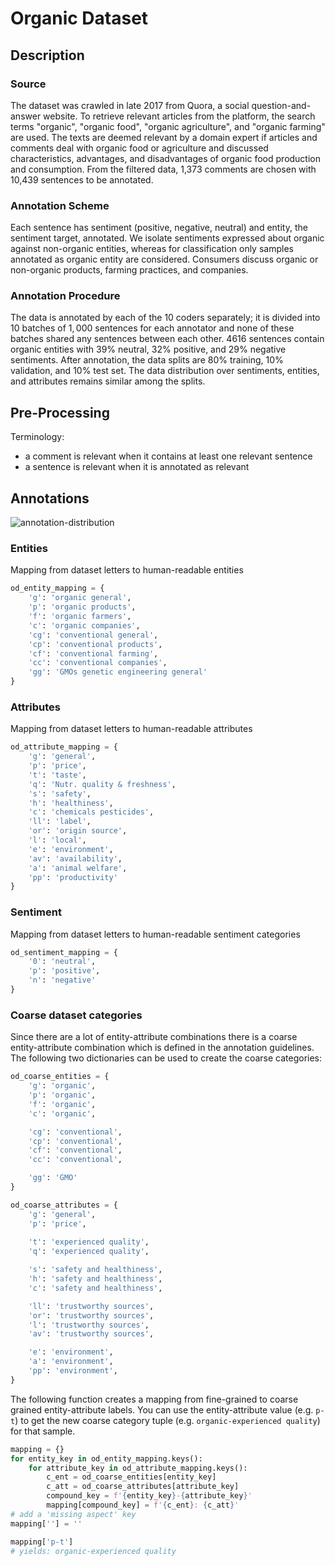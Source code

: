 # Organic Dataset

## Description ##

### Source

The dataset was crawled in late 2017 from Quora, a social question-and-answer website. To retrieve relevant articles from the platform, the search terms "organic", "organic food", "organic agriculture", and "organic farming" are used. The texts are deemed relevant by a domain expert if articles and comments deal with organic food or agriculture and discussed characteristics, advantages, and disadvantages of organic food production and consumption. 
From the filtered data, 1,373 comments are chosen with 10,439 sentences to be annotated.

### Annotation Scheme

Each sentence has sentiment (positive, negative, neutral) and entity, the sentiment target, annotated. We isolate sentiments expressed about organic against non-organic entities, whereas for classification only samples annotated as organic entity are considered. Consumers discuss organic or non-organic products, farming practices, and companies.

### Annotation Procedure

The data is annotated by each of the 10 coders separately; it is divided into 10 batches of $1,000$ sentences for each annotator and none of these batches shared any sentences between each other. 
4616 sentences contain organic entities with 39% neutral, 32% positive, and 29% negative sentiments.
After annotation, the data splits are 80% training, 10% validation, and 10% test set. The data distribution over sentiments, entities, and attributes remains similar among the splits.



## Pre-Processing

Terminology:

- a comment is relevant when it contains at least one relevant sentence
- a sentence is relevant when it is annotated as relevant

## Annotations

![annotation-distribution](https://user-images.githubusercontent.com/875050/116995733-ba194b80-acda-11eb-8ed6-acd000e072c4.png)


### Entities

Mapping from dataset letters to human-readable entities

```python
od_entity_mapping = {
	'g': 'organic general',
	'p': 'organic products',
	'f': 'organic farmers',
	'c': 'organic companies',
	'cg': 'conventional general',
	'cp': 'conventional products',
	'cf': 'conventional farming',
	'cc': 'conventional companies',
	'gg': 'GMOs genetic engineering general'										
}
```

### Attributes
Mapping from dataset letters to human-readable attributes

```python
od_attribute_mapping = {
	'g': 'general',
	'p': 'price',
	't': 'taste',
	'q': 'Nutr. quality & freshness',
	's': 'safety',
	'h': 'healthiness',
	'c': 'chemicals pesticides',
	'll': 'label',
	'or': 'origin source',
	'l': 'local',
	'e': 'environment',
	'av': 'availability',
	'a': 'animal welfare',
	'pp': 'productivity'
}
```

### Sentiment
Mapping from dataset letters to human-readable sentiment categories

```python
od_sentiment_mapping = {
	'0': 'neutral',
	'p': 'positive',
	'n': 'negative'
}
```

### Coarse dataset categories
Since there are a lot of entity-attribute combinations there is a coarse entity-attribute combination which is defined in the annotation guidelines.
The following two dictionaries can be used to create the coarse categories:

```python
od_coarse_entities = {
	'g': 'organic',
	'p': 'organic',
	'f': 'organic',
	'c': 'organic',

	'cg': 'conventional',
	'cp': 'conventional',
	'cf': 'conventional',
	'cc': 'conventional',

	'gg': 'GMO'
}

od_coarse_attributes = {
	'g': 'general',
	'p': 'price',
	
	't': 'experienced quality',
	'q': 'experienced quality',

	's': 'safety and healthiness',
	'h': 'safety and healthiness',
	'c': 'safety and healthiness',

	'll': 'trustworthy sources',
	'or': 'trustworthy sources',
	'l': 'trustworthy sources',
	'av': 'trustworthy sources',

	'e': 'environment',
	'a': 'environment',
	'pp': 'environment',
}
```

The following function creates a mapping from fine-grained to coarse grained entity-attribute labels.
You can use the entity-attribute value (e.g. `p-t`) to get the new coarse category tuple (e.g. `organic-experienced quality`) for that sample.

```python
mapping = {}
for entity_key in od_entity_mapping.keys():
	for attribute_key in od_attribute_mapping.keys():
		c_ent = od_coarse_entities[entity_key]
		c_att = od_coarse_attributes[attribute_key]
		compound_key = f'{entity_key}-{attribute_key}'
		mapping[compound_key] = f'{c_ent}: {c_att}'
# add a 'missing aspect' key
mapping[''] = ''

mapping['p-t']
# yields: organic-experienced quality
```


